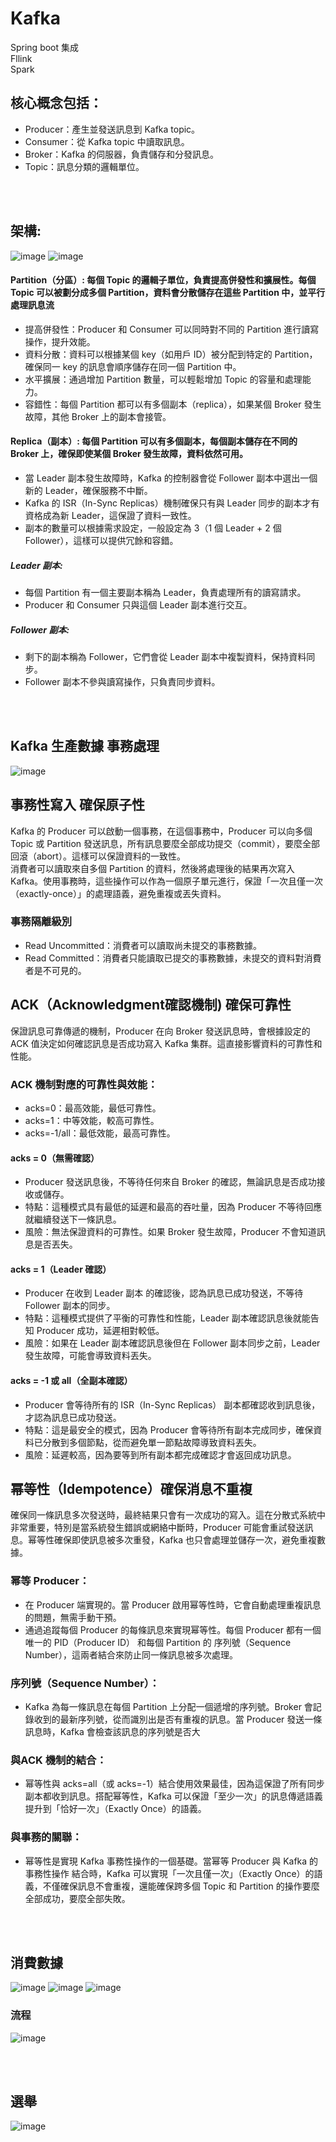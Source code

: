 # Kafka
Spring boot 集成 <br />
Fllink <br />
Spark <br />

## 核心概念包括：
- Producer：產生並發送訊息到 Kafka topic。 <br />
- Consumer：從 Kafka topic 中讀取訊息。 <br />
- Broker：Kafka 的伺服器，負責儲存和分發訊息。 <br />
- Topic：訊息分類的邏輯單位。 <br />

<br />
<br />

## 架構:
![image](https://github.com/lzz0826/KafkaProject/blob/main/img/1.png)
![image](https://github.com/lzz0826/KafkaProject/blob/main/img/2.png)
#### Partition（分區）:  每個 Topic 的邏輯子單位，負責提高併發性和擴展性。每個 Topic 可以被劃分成多個 Partition，資料會分散儲存在這些 Partition 中，並平行處理訊息流
- 提高併發性：Producer 和 Consumer 可以同時對不同的 Partition 進行讀寫操作，提升效能。<br />
- 資料分散：資料可以根據某個 key（如用戶 ID）被分配到特定的 Partition，確保同一 key 的訊息會順序儲存在同一個 Partition 中。<br />
- 水平擴展：通過增加 Partition 數量，可以輕鬆增加 Topic 的容量和處理能力。<br />
- 容錯性：每個 Partition 都可以有多個副本（replica），如果某個 Broker 發生故障，其他 Broker 上的副本會接管。<br />

#### Replica（副本）:  每個 Partition 可以有多個副本，每個副本儲存在不同的 Broker 上，確保即使某個 Broker 發生故障，資料依然可用。
- 當 Leader 副本發生故障時，Kafka 的控制器會從 Follower 副本中選出一個新的 Leader，確保服務不中斷。<br />
- Kafka 的 ISR（In-Sync Replicas）機制確保只有與 Leader 同步的副本才有資格成為新 Leader，這保證了資料一致性。<br />
- 副本的數量可以根據需求設定，一般設定為 3（1 個 Leader + 2 個 Follower），這樣可以提供冗餘和容錯。<br />
##### Leader 副本:
- 每個 Partition 有一個主要副本稱為 Leader，負責處理所有的讀寫請求。<br />
- Producer 和 Consumer 只與這個 Leader 副本進行交互。<br />
##### Follower 副本:
- 剩下的副本稱為 Follower，它們會從 Leader 副本中複製資料，保持資料同步。<br />
- Follower 副本不參與讀寫操作，只負責同步資料。<br />

<br />
<br />

## Kafka 生產數據 事務處理
![image](https://github.com/lzz0826/KafkaProject/blob/main/img/3.png)
## 事務性寫入 確保原子性
Kafka 的 Producer 可以啟動一個事務，在這個事務中，Producer 可以向多個 Topic 或 Partition 發送訊息，所有訊息要麼全部成功提交（commit），要麼全部回滾（abort）。這樣可以保證資料的一致性。<br />
消費者可以讀取來自多個 Partition 的資料，然後將處理後的結果再次寫入 Kafka。使用事務時，這些操作可以作為一個原子單元進行，保證「一次且僅一次（exactly-once）」的處理語義，避免重複或丟失資料。<br />
### 事務隔離級別
- Read Uncommitted：消費者可以讀取尚未提交的事務數據。<br />
- Read Committed：消費者只能讀取已提交的事務數據，未提交的資料對消費者是不可見的。<br />


## ACK（Acknowledgment確認機制) 確保可靠性
保證訊息可靠傳遞的機制，Producer 在向 Broker 發送訊息時，會根據設定的 ACK 值決定如何確認訊息是否成功寫入 Kafka 集群。這直接影響資料的可靠性和性能。<br />
### ACK 機制對應的可靠性與效能：
- acks=0：最高效能，最低可靠性。<br />
- acks=1：中等效能，較高可靠性。<br />
- acks=-1/all：最低效能，最高可靠性。<br />
#### acks = 0（無需確認）
- Producer 發送訊息後，不等待任何來自 Broker 的確認，無論訊息是否成功接收或儲存。<br />
- 特點：這種模式具有最低的延遲和最高的吞吐量，因為 Producer 不等待回應就繼續發送下一條訊息。<br />
- 風險：無法保證資料的可靠性。如果 Broker 發生故障，Producer 不會知道訊息是否丟失。<br />

#### acks = 1（Leader 確認）
- Producer 在收到 Leader 副本 的確認後，認為訊息已成功發送，不等待 Follower 副本的同步。<br />
- 特點：這種模式提供了平衡的可靠性和性能，Leader 副本確認訊息後就能告知 Producer 成功，延遲相對較低。<br />
- 風險：如果在 Leader 副本確認訊息後但在 Follower 副本同步之前，Leader 發生故障，可能會導致資料丟失。<br />

#### acks = -1 或 all（全副本確認）
- Producer 會等待所有的 ISR（In-Sync Replicas） 副本都確認收到訊息後，才認為訊息已成功發送。<br />
- 特點：這是最安全的模式，因為 Producer 會等待所有副本完成同步，確保資料已分散到多個節點，從而避免單一節點故障導致資料丟失。<br />
- 風險：延遲較高，因為要等到所有副本都完成確認才會返回成功訊息。<br />


## 幂等性（Idempotence）確保消息不重複
確保同一條訊息多次發送時，最終結果只會有一次成功的寫入。這在分散式系統中非常重要，特別是當系統發生錯誤或網絡中斷時，Producer 可能會重試發送訊息。幂等性確保即使訊息被多次重發，Kafka 也只會處理並儲存一次，避免重複數據。<br />
### 幂等 Producer：
- 在 Producer 端實現的。當 Producer 啟用幂等性時，它會自動處理重複訊息的問題，無需手動干預。<br />
- 通過追蹤每個 Producer 的每條訊息來實現幂等性。每個 Producer 都有一個唯一的 PID（Producer ID） 和每個 Partition 的 序列號（Sequence Number），這兩者結合來防止同一條訊息被多次處理。<br />
### 序列號（Sequence Number）：
- Kafka 為每一條訊息在每個 Partition 上分配一個遞增的序列號。Broker 會記錄收到的最新序列號，從而識別出是否有重複的訊息。當 Producer 發送一條訊息時，Kafka 會檢查該訊息的序列號是否大<br />
### 與ACK 機制的結合：
- 幂等性與 acks=all（或 acks=-1）結合使用效果最佳，因為這保證了所有同步副本都收到訊息。搭配幂等性，Kafka 可以保證「至少一次」的訊息傳遞語義提升到「恰好一次」（Exactly Once）的語義。<br />
### 與事務的關聯：
-  幂等性是實現 Kafka 事務性操作的一個基礎。當幂等 Producer 與 Kafka 的 事務性操作 結合時，Kafka 可以實現「一次且僅一次」（Exactly Once）的語義，不僅確保訊息不會重複，還能確保跨多個 Topic 和 Partition 的操作要麼全部成功，要麼全部失敗。<br />

<br />
<br />

## 消費數據
![image](https://github.com/lzz0826/KafkaProject/blob/main/img/4.png)
![image](https://github.com/lzz0826/KafkaProject/blob/main/img/5.png)
![image](https://github.com/lzz0826/KafkaProject/blob/main/img/6.png)
### 流程
![image](https://github.com/lzz0826/KafkaProject/blob/main/img/7.png)

<br />
<br />

## 選舉
![image](https://github.com/lzz0826/KafkaProject/blob/main/img/8.png)
